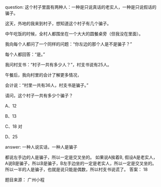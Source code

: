 question:
这个村子里面有两种人：一种是只说真话的老实人，一种是只说假话的骗子。

这天，外地的我来到村子，想知道这个村子有几个骗子。

中午吃饭的时候，全村人都围坐在一个大大的圆餐桌旁（但我没在里面）。

我向每个人都问了一个同样的问题：“你左边的那个人是不是骗子？”

每个人都回答：“是。”

我问村支书：“村子一共有多少人？”，村支书说有25人。

午餐后，我向村里的会计了解更多情况，

会计说：“村里一共有36人，村支书是骗子。”

请问，这个村子一共有多少个骗子？

A、12

B、13

C、18  对

D、25


answer:
一种人说实话，一种人是骗子

都说左手边的人是骗子，所以一定是交叉坐的。
如果说A挨着B, 假设A是老实人，A说B是骗子，所以B是骗子，B左手边坐的一定是老实人，所以一定是交叉坐的。
所以一半的人是骗子，也就是说只能是偶数，所以村支书说谎了。
答案：  18

题目来源： 广州小程
